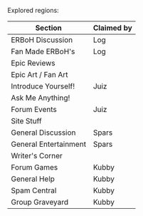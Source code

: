 Explored regions:


| Section               | Claimed by |
| --------------------- | ---------- |
| ERBoH Discussion      | Log        |
| Fan Made ERBoH's      | Log        |
| Epic Reviews          |            |
| Epic Art / Fan Art    |            |
| Introduce Yourself!   | Juiz       |
| Ask Me Anything!      |            |
| Forum Events          | Juiz       |
| Site Stuff            |            |
| General Discussion    | Spars      |
| General Entertainment | Spars      |
| Writer's Corner       |            |
| Forum Games           | Kubby      |
| General Help          | Kubby      |
| Spam Central          | Kubby      |
| Group Graveyard       | Kubby      |
